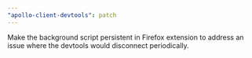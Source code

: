 ```yaml
---
"apollo-client-devtools": patch
---
```


Make the background script persistent in Firefox extension to address an issue where the devtools would disconnect periodically.
